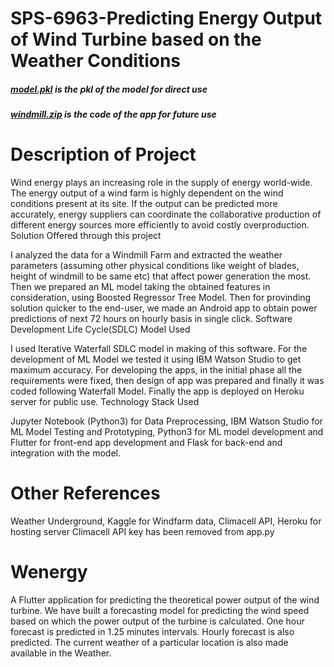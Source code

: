 # SPS-6963-Predicting Energy Output of Wind Turbine based on the Weather Conditions

##### [model.pkl](https://gofile.io/d/F6bSXN) is the pkl of the model for direct use

##### [windmill.zip](https://gofile.io/d/XRWSiI) is the code of the app for future use

# Description of Project

Wind energy plays an increasing role in the supply of energy world-wide. The energy output of a wind farm is highly dependent on the wind conditions present at its site. If the output can be predicted more accurately, energy suppliers can coordinate the collaborative production of different energy sources more efficiently to avoid costly overproduction.
Solution Offered through this project

I analyzed the data for a Windmill Farm and extracted the weather parameters (assuming other physical conditions like weight of blades, height of windmill to be same etc) that affect power generation the most. Then we prepared an ML model taking the obtained features in consideration, using Boosted Regressor Tree Model. Then for provinding solution quicker to the end-user, we made an Android app to obtain power predictions of next 72 hours on hourly basis in single click.
Software Development Life Cycle(SDLC) Model Used

I used Iterative Waterfall SDLC model in making of this software. For the development of ML Model we tested it using IBM Watson Studio to get maximum accuracy. For developing the apps, in the initial phase all the requirements were fixed, then design of app was prepared and finally it was coded following Waterfall Model. Finally the app is deployed on Heroku server for public use.
Technology Stack Used

Jupyter Notebook (Python3) for Data Preprocessing, IBM Watson Studio for ML Model Testing and Prototyping, Python3 for ML model development and Flutter for front-end app development and Flask for back-end and integration with the model.

# Other References

Weather Underground, Kaggle for Windfarm data, Climacell API, Heroku for hosting server
Climacell API key has been removed from app.py

# Wenergy

A Flutter application for predicting the theoretical power output of the wind turbine.
We have built a forecasting model for predicting the wind speed based on which the power 
output of the turbine is calculated.
One hour forecast is predicted in 1.25 minutes intervals.
Hourly forecast is also predicted.
The current weather of a particular location is also made available in the Weather.
